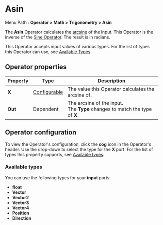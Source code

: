 # Asin

Menu Path : **Operator > Math > Trigonometry > Asin**

The **Asin** Operator calculates the [arcsine](https://docs.unity3d.com/ScriptReference/Mathf.Asin.html) of the input. This Operator is the inverse of the [Sine Operator](Operator-Sine.md). The result is in radians.

This Operator accepts input values of various types. For the list of types this Operator can use, see [Available Types](#available-types).

## Operator properties

| **Property** | **Type**                                | **Description**                                              |
| ------------ | --------------------------------------- | ------------------------------------------------------------ |
| **X**        | [Configurable](#operator-configuration) | The value this Operator calculates the arcsine of.           |
| **Out**      | Dependent                               | The arcsine of the input.<br/>The **Type** changes to match the type of **X**. |

## Operator configuration

To view the Operator's configuration, click the **cog** icon in the Operator's header. Use the drop-down to select the type for the **X** port. For the list of types this property supports, see [Available types](#available-types).



### Available types

You can use the following types for your **input** ports:

- **float**
- **Vector**
- **Vector2**
- **Vector3**
- **Vector4**
- **Position**
- **Direction**
